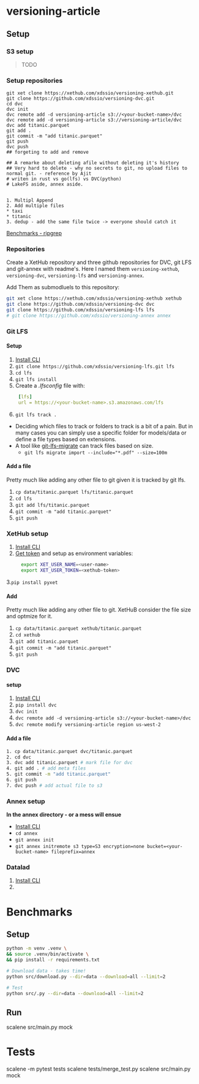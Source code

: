 # versioning-article

## Setup

### S3 setup

> TODO

### Setup repositories

```
git xet clone https://xethub.com/xdssio/versioning-xethub.git
git clone https://github.com/xdssio/versioning-dvc.git
cd dvc
dvc init
dvc remote add -d versioning-article s3://<your-bucket-name>/dvc
dvc remote add -d versioning-article s3://versioning-article/dvc
dvc add titanic.parquet
git add .
git commit -m "add titanic.parquet"
git push
dvc push 
## forgeting to add and remove

## A remarke about deleting afile without deleting it's history
## Very hard to delete - why no secrets to git, no upload files to normal git. - reference by Ajit
# writen in rust vs go(lfs) vs DVC(python)
# LakeFS aside, annex aside.


1. Multipl Append
2. Add multiple files
* taxi
* titanic
3. dedup - add the same file twice -> everyone should catch it

``` 

[Benchmarks - ripgrep](https://blog.burntsushi.net/ripgrep/)

### Repositories

Create a XetHub repository and three github repositories for DVC, git LFS and git-annex with readme's.
Here I named them `versioning-xethub`, `versioning-dvc`, `versioning-lfs` and `versioning-annex`.

Add Them as submodluels to this repository:

```bash
git xet clone https://xethub.com/xdssio/versioning-xethub xethub
git clone https://github.com/xdssio/versioning-dvc dvc
git clone https://github.com/xdssio/versioning-lfs lfs
# git clone https://github.com/xdssio/versioning-annex annex
```

### Git LFS

#### Setup

1. [Install CLI](https://github.com/git-lfs/git-lfs?utm_source=gitlfs_site&utm_medium=installation_link&utm_campaign=gitlfs#installing)
2. `git clone https://github.com/xdssio/versioning-lfs.git lfs`
3. `cd lfs`
4. `git lfs install`
5. Create a *.lfsconfig* file with:
   ```yaml
    [lfs]
    url = https://<your-bucket-name>.s3.amazonaws.com/lfs
    ``` 
7. `git lfs track .`

* Deciding which files to track or folders to track is a bit of a pain. But in many cases you can simply use a specific
  folder for models/data or define a file types based on extensions.
* A tool
  like [git-lfs-migrate](https://github.com/git-lfs/git-lfs/blob/main/docs/man/git-lfs-migrate.adoc?utm_source=gitlfs_site&utm_medium=doc_man_migrate_link&utm_campaign=gitlfs)
  can track files based on size.
    * `git lfs migrate import --include="*.pdf" --size=100m`

#### Add a file

Pretty much like adding any other file to git given it is tracked by git lfs.

1. `cp data/titanic.parquet lfs/titanic.parquet`
2. `cd lfs`
3. `git add lfs/titanic.parquet`
4. `git commit -m "add titanic.parquet"`
5. `git push`

### XetHub setup

1. [Install CLI](https://xethub.com/assets/docs/getting-started/installation)
2. [Get token](https://xethub.com/user/settings/pat) and setup as environment variables:
    ```bash
      export XET_USER_NAME=<user-name>
      export XET_USER_TOKEN=<xethub-token>
    ```

3.`pip install pyxet`

#### Add

Pretty much like adding any other file to git. XetHuB consider the file size and optmize for it.

1. `cp data/titanic.parquet xethub/titanic.parquet`
2. `cd xethub`
2. `git add titanic.parquet`
3. `git commit -m "add titanic.parquet"`
4. `git push`

### DVC

#### setup

1. [Install CLI](https://dvc.org/doc/install)
2. `pip install dvc`
3. `dvc init`
4. `dvc remote add -d versioning-article s3://<your-bucket-name>/dvc`
5. `dvc remote modify versioning-article region us-west-2`

#### Add a file

```bash
1. cp data/titanic.parquet dvc/titanic.parquet
2. cd dvc
3. dvc add titanic.parquet # mark file for dvc
4. git add . # add meta files
5. git commit -m "add titanic.parquet"
6. git push 
7. dvc push # add actual file to s3
```

### Annex setup

**In the annex directory - or a mess will ensue**

* [Install CLI](https://git-annex.branchable.com/install/)
* `cd annex`
* `git annex init`
* `git annex initremote s3 type=S3 encryption=none bucket=<your-bucket-name> fileprefix=annex`

### Datalad

1. [Install CLI](https://www.datalad.org/#install)
2.

# Benchmarks

## Setup

```bash
python -m venv .venv \
&& source .venv/bin/activate \
&& pip install -r requirements.txt

# Download data - takes time! 
python src/download.py --dir=data --download=all --limit=2

# Test
python src/.py --dir=data --download=all --limit=2
```

## Run

scalene src/main.py mock

# Tests

scalene -m pytest tests
scalene tests/merge_test.py
scalene src/main.py mock  